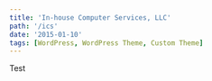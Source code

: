 ```yaml
---
title: 'In-house Computer Services, LLC'
path: '/ics'
date: '2015-01-10'
tags: [WordPress, WordPress Theme, Custom Theme]
---
```


Test
